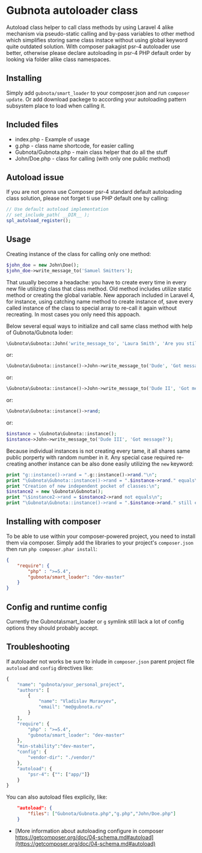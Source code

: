 # Gubnota autoloader class

Autoload class helper to call class methods by 
using Laravel 4 alike mechanism via pseudo-static 
calling and by-pass variables to other method 
which simplifies storing same class instace 
without using global keyword quite outdated 
solution. With composer pakagist psr-4 autoloader 
use better, otherwise please declare autoloading 
in psr-4 PHP default order by looking via 
folder alike class namespaces.

## Installing

Simply add `gubnota/smart_loader` to your composer.json and run `composer update`. Or add download packege to according your autoloading pattern subsystem place to load when calling it.

## Included files

* index.php - Example of usage
* g.php - class name shortcode, for easier calling
* Gubnota/Gubnota.php - main class helper that do all the stuff
* John/Doe.php - class for calling (with only one public method)

## Autoload issue
If you are not gonna use Composer psr-4 standard default autoloading class solution, please 
not forget ti use PHP default one by calling:

```php
// Use default autoload implementation
// set_include_path( __DIR__ );
spl_autoload_register();
```
## Usage
Creating instance of the class for calling only one method: 
```php
$john_doe = new John\Doe(); 
$john_doe->write_message_to('Samuel Smitters');
```

That usually become a headache: you have to create every 
time in every new file utilizing class that class method. 
Old method includes utilize static method or creating the global variable.
New apporach included in Laravel 4, for instance, using catching name method 
to create instance of, save every called instance of the class to 
special array to re-call it again without recreating. In most cases 
you only need this appoach.

Below several equal ways to initialize and call same class method with help of Gubnota/Gubnota loder:

```php
\Gubnota\Gubnota::John('write_message_to', 'Laura Smith', 'Are you still there?');
```
or:

```php
\Gubnota\Gubnota::instance()->John->write_message_to('Dude', 'Got message?');
```
or:

```php
\Gubnota\Gubnota::instance()->John->write_message_to('Dude II', 'Got message?');
```
or:

```php
\Gubnota\Gubnota::instance()->rand;
```
or:

```php
$instance = \Gubnota\Gubnota::instance();
$instance->John->write_message_to('Dude III', 'Got message?');
```

Because individual instances is not creating every tame, it all shares 
same public porperty with random number in it. Any special case required re-creating 
another instance can be also done easily utilizing the `new` keyword:

```php
print "g::instance()->rand = ".g::instance()->rand."\n";
print "\Gubnota\Gubnota::instance()->rand = ".$instance->rand." equals\n";
print "Creation of new independent pocket of classes:\n";
$instance2 = new \Gubnota\Gubnota();
print "\$instance2->rand = $instance2->rand not equals\n";
print "\Gubnota\Gubnota::instance()->rand = ".$instance->rand." still equals\n";
```

## Installing with composer

To be able to use within your composer-powered project, you need to install them via composer.
Simply add the libraries to your project's `composer.json` then run `php composer.phar install`:

```json
{
    "require": {
        "php" : ">=5.4",
        "gubnota/smart_loader": "dev-master"
    }
}
```

## Config and runtime config

Currently the Gubnota\smart_loader or `g` symlink still lack a lot of config options they should probably accept.

## Troubleshooting

If autoloader not works be sure to inlude in `composer.json` parent project file `autoload` and `config` directives like:

```php
{
    "name": "gubnota/your_personal_project",
    "authors": [
        {
            "name": "Vladislav Muravyev",
            "email": "me@gubnota.ru"
        }
    ],
    "require": {
        "php" : ">=5.4",
    	"gubnota/smart_loader": "dev-master"
    },
    "min-stability":"dev-master",
    "config": {
        "vendor-dir": "./vendor/"
    },
    "autoload": {
        "psr-4": {"": ["app/"]}
    }
}

```

You can also autoload files explicily, like:
```json
    "autoload": {
        "files": ["Gubnota/Gubnota.php","g.php","John/Doe.php"]
    }
```

* [More information about autoloading configure in composer https://getcomposer.org/doc/04-schema.md#autoload](https://getcomposer.org/doc/04-schema.md#autoload)